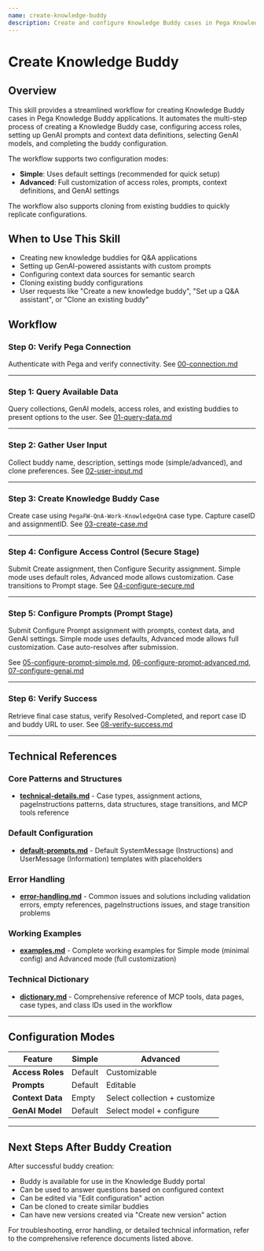 ```yaml
---
name: create-knowledge-buddy
description: Create and configure Knowledge Buddy cases in Pega Knowledge Buddy applications. Use this skill when the user wants to create a new knowledge buddy with configurable access control, GenAI prompts, context data definitions, and model settings. Supports both simple (default settings) and advanced (full customization) configuration modes.
---
```


# Create Knowledge Buddy

## Overview

This skill provides a streamlined workflow for creating Knowledge Buddy cases in Pega Knowledge Buddy applications. It automates the multi-step process of creating a Knowledge Buddy case, configuring access roles, setting up GenAI prompts and context data definitions, selecting GenAI models, and completing the buddy configuration.

The workflow supports two configuration modes:
- **Simple**: Uses default settings (recommended for quick setup)
- **Advanced**: Full customization of access roles, prompts, context definitions, and GenAI settings

The workflow also supports cloning from existing buddies to quickly replicate configurations.

## When to Use This Skill

- Creating new knowledge buddies for Q&A applications
- Setting up GenAI-powered assistants with custom prompts
- Configuring context data sources for semantic search
- Cloning existing buddy configurations
- User requests like "Create a new knowledge buddy", "Set up a Q&A assistant", or "Clone an existing buddy"

## Workflow

### Step 0: Verify Pega Connection

Authenticate with Pega and verify connectivity. See [00-connection.md](references/00-connection.md)

---

### Step 1: Query Available Data

Query collections, GenAI models, access roles, and existing buddies to present options to the user. See [01-query-data.md](references/01-query-data.md)

---

### Step 2: Gather User Input

Collect buddy name, description, settings mode (simple/advanced), and clone preferences. See [02-user-input.md](references/02-user-input.md)

---

### Step 3: Create Knowledge Buddy Case

Create case using `PegaFW-QnA-Work-KnowledgeQnA` case type. Capture caseID and assignmentID. See [03-create-case.md](references/03-create-case.md)

---

### Step 4: Configure Access Control (Secure Stage)

Submit Create assignment, then Configure Security assignment. Simple mode uses default roles, Advanced mode allows customization. Case transitions to Prompt stage. See [04-configure-secure.md](references/04-configure-secure.md)

---

### Step 5: Configure Prompts (Prompt Stage)

Submit Configure Prompt assignment with prompts, context data, and GenAI settings. Simple mode uses defaults, Advanced mode allows full customization. Case auto-resolves after submission.

See [05-configure-prompt-simple.md](references/05-configure-prompt-simple.md), [06-configure-prompt-advanced.md](references/06-configure-prompt-advanced.md), [07-configure-genai.md](references/07-configure-genai.md)

---

### Step 6: Verify Success

Retrieve final case status, verify Resolved-Completed, and report case ID and buddy URL to user. See [08-verify-success.md](references/08-verify-success.md)

---

## Technical References

### Core Patterns and Structures
- **[technical-details.md](references/technical-details.md)** - Case types, assignment actions, pageInstructions patterns, data structures, stage transitions, and MCP tools reference

### Default Configuration
- **[default-prompts.md](references/default-prompts.md)** - Default SystemMessage (Instructions) and UserMessage (Information) templates with placeholders

### Error Handling
- **[error-handling.md](references/error-handling.md)** - Common issues and solutions including validation errors, empty references, pageInstructions issues, and stage transition problems

### Working Examples
- **[examples.md](references/examples.md)** - Complete working examples for Simple mode (minimal config) and Advanced mode (full customization)

### Technical Dictionary
- **[dictionary.md](dictionary.md)** - Comprehensive reference of MCP tools, data pages, case types, and class IDs used in the workflow

---

## Configuration Modes

| Feature | Simple | Advanced |
|---------|--------|----------|
| **Access Roles** | Default | Customizable |
| **Prompts** | Default | Editable |
| **Context Data** | Empty | Select collection + customize |
| **GenAI Model** | Default | Select model + configure |

---

## Next Steps After Buddy Creation

After successful buddy creation:
- Buddy is available for use in the Knowledge Buddy portal
- Can be used to answer questions based on configured context
- Can be edited via "Edit configuration" action
- Can be cloned to create similar buddies
- Can have new versions created via "Create new version" action

For troubleshooting, error handling, or detailed technical information, refer to the comprehensive reference documents listed above.
